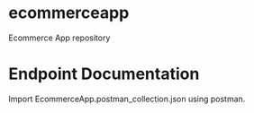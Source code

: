 # ecommerceapp
Ecommerce App repository

# Endpoint Documentation
Import EcommerceApp.postman_collection.json using postman.